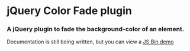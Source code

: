 # jQuery Color Fade plugin

### A jQuery plugin to fade the background-color of an element.

Documentation is still being written, but you can view a [JS Bin demo](http://jsbin.com/iqikev/2)
